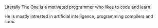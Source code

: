 Literally The One is a motivated programmer who likes to code and learn.

He is mostly intrested in artificial intelligence, programming compilers and linux.
